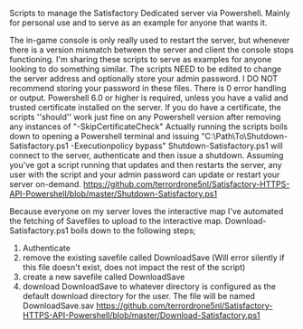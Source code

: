 Scripts to manage the Satisfactory Dedicated server via Powershell.
Mainly for personal use and to serve as an example for anyone that wants it.

The in-game console is only really used to restart the server, but whenever there is a version mismatch between the server and client the console stops functioning.
I'm sharing these scripts to serve as examples for anyone looking to do something similar. The scripts NEED to be edited to change the server address and optionally store your admin password. I DO NOT recommend storing your password in these files.
There is 0 error handling or output.
Powershell 6.0 or higher is required, unless you have a valid and trusted certificate installed on the server. If you do have a certificate, the scripts ''should'' work just fine on any Powershell version after removing any instances of "-SkipCertificateCheck"
Actually running the scripts boils down to opening a Powershell terminal and issuing "C:\Path\To\Shutdown-Satisfactory.ps1 -Executionpolicy bypass"
Shutdown-Satisfactory.ps1 will connect to the server, authenticate and then issue a shutdown. Assuming you've got a script running that updates and then restarts the server, any user with the script and your admin password can update or restart your server on-demand.
https://github.com/terrordrone5nl/Satisfactory-HTTPS-API-Powershell/blob/master/Shutdown-Satisfactory.ps1

Because everyone on my server loves the interactive map I've automated the fetching of Savefiles to upload to the interactive map.
Download-Satisfactory.ps1 boils down to the following steps;
  1. Authenticate
  2. remove the existing savefile called DownloadSave (Will error silently if this file doesn't exist, does not impact the rest of the script)
  3. create a new savefile called DownloadSave
  4. download DownloadSave to whatever directory is configured as the default download directory for the user. The file will be named DownloadSave.sav
https://github.com/terrordrone5nl/Satisfactory-HTTPS-API-Powershell/blob/master/Download-Satisfactory.ps1
